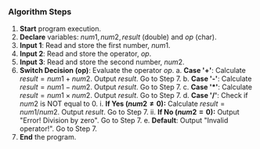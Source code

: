 

### Algorithm Steps

1.  **Start** program execution.
2.  **Declare** variables: $num1, num2, result$ (double) and $op$ (char).
3.  **Input 1**: Read and store the first number, $num1$.
4.  **Input 2**: Read and store the operator, $op$.
5.  **Input 3**: Read and store the second number, $num2$.
6.  **Switch Decision (op)**: Evaluate the operator $op$.
    a.  **Case '+'**: Calculate $result = num1 + num2$. Output $result$. Go to Step 7.
    b.  **Case '-'**: Calculate $result = num1 - num2$. Output $result$. Go to Step 7.
    c.  **Case '\*'**: Calculate $result = num1 \times num2$. Output $result$. Go to Step 7.
    d.  **Case '/'**: Check if $num2$ is NOT equal to 0.
        i.  **If Yes ($num2 \neq 0$):** Calculate $result = num1 / num2$. Output $result$. Go to Step 7.
        ii. **If No ($num2 = 0$):** Output "Error! Division by zero". Go to Step 7.
    e.  **Default**: Output "Invalid operator!". Go to Step 7.
7.  **End** the program.

